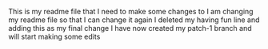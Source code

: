 This is my readme file that I need to make some changes to 
I am changing my readme file so that I can change it again
I deleted my having fun line and adding this as my final change
I have now created my patch-1 branch and will start making some edits
